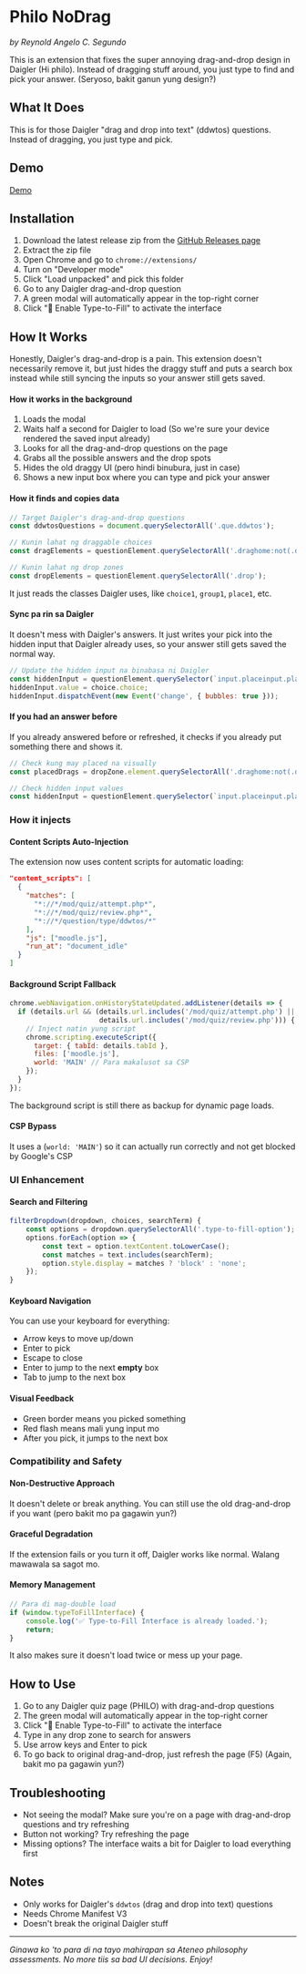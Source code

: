 
# Philo NoDrag

*by Reynold Angelo C. Segundo*


This is an extension that fixes the super annoying drag-and-drop design in Daigler (Hi philo). Instead of dragging stuff around, you just type to find and pick your answer. (Seryoso, bakit ganun yung design?)


## What It Does

This is for those Daigler "drag and drop into text" (ddwtos) questions. Instead of dragging, you just type and pick.


## Demo


[Demo](https://drive.google.com/file/d/1bMA_3e9RT_wSRbySjCAC4DTgDiPUtX2C/view?usp=sharing)



## Installation

1. Download the latest release zip from the [GitHub Releases page](https://github.com/itsnold/philo-nodrag/releases)
2. Extract the zip file
3. Open Chrome and go to `chrome://extensions/`
4. Turn on "Developer mode"
5. Click "Load unpacked" and pick this folder
5. Go to any Daigler drag-and-drop question
6. A green modal will automatically appear in the top-right corner
7. Click "🎯 Enable Type-to-Fill" to activate the interface


## How It Works

Honestly, Daigler's drag-and-drop is a pain. This extension doesn't necessarily remove it, but just hides the draggy stuff and puts a search box instead while still syncing the inputs so your answer still gets saved.

#### How it works in the background
1. Loads the modal
2. Waits half a second for Daigler to load (So we're sure your device rendered the saved input already)
3. Looks for all the drag-and-drop questions on the page
4. Grabs all the possible answers and the drop spots
5. Hides the old draggy UI (pero hindi binubura, just in case)
6. Shows a new input box where you can type and pick your answer

#### How it finds and copies data

```javascript
// Target Daigler's drag-and-drop questions
const ddwtosQuestions = document.querySelectorAll('.que.ddwtos');

// Kunin lahat ng draggable choices
const dragElements = questionElement.querySelectorAll('.draghome:not(.dragplaceholder)');

// Kunin lahat ng drop zones
const dropElements = questionElement.querySelectorAll('.drop');
```



It just reads the classes Daigler uses, like `choice1`, `group1`, `place1`, etc.

#### Sync pa rin sa Daigler

It doesn't mess with Daigler's answers. It just writes your pick into the hidden input that Daigler already uses, so your answer still gets saved the normal way.

```javascript
// Update the hidden input na binabasa ni Daigler
const hiddenInput = questionElement.querySelector(`input.placeinput.place${dropZone.place}`);
hiddenInput.value = choice.choice;
hiddenInput.dispatchEvent(new Event('change', { bubbles: true }));
```

#### If you had an answer before


If you already answered before or refreshed, it checks if you already put something there and shows it.

```javascript
// Check kung may placed na visually
const placedDrags = dropZone.element.querySelectorAll('.draghome:not(.dragplaceholder)');

// Check hidden input values
const hiddenInput = questionElement.querySelector(`input.placeinput.place${dropZone.place}`);
```

### How it injects

#### Content Scripts Auto-Injection

The extension now uses content scripts for automatic loading:

```json
"content_scripts": [
  {
    "matches": [
      "*://*/mod/quiz/attempt.php*",
      "*://*/mod/quiz/review.php*",
      "*://*/question/type/ddwtos/*"
    ],
    "js": ["moodle.js"],
    "run_at": "document_idle"
  }
]
```

#### Background Script Fallback

```javascript
chrome.webNavigation.onHistoryStateUpdated.addListener(details => {
  if (details.url && (details.url.includes('/mod/quiz/attempt.php') ||
                      details.url.includes('/mod/quiz/review.php'))) {
    // Inject natin yung script
    chrome.scripting.executeScript({
      target: { tabId: details.tabId },
      files: ['moodle.js'],
      world: 'MAIN' // Para makalusot sa CSP
    });
  }
});
```

The background script is still there as backup for dynamic page loads.

#### CSP Bypass



It uses a (`world: 'MAIN'`) so it can actually run correctly and not get blocked by Google's CSP

### UI Enhancement

#### Search and Filtering

```javascript
filterDropdown(dropdown, choices, searchTerm) {
    const options = dropdown.querySelectorAll('.type-to-fill-option');
    options.forEach(option => {
        const text = option.textContent.toLowerCase();
        const matches = text.includes(searchTerm);
        option.style.display = matches ? 'block' : 'none';
    });
}
```

#### Keyboard Navigation



You can use your keyboard for everything:
- Arrow keys to move up/down
- Enter to pick
- Escape to close
- Enter to jump to the next **empty** box
- Tab to jump to the next box

#### Visual Feedback

- Green border means you picked something
- Red flash means mali yung input mo
- After you pick, it jumps to the next box

### Compatibility and Safety

#### Non-Destructive Approach



It doesn't delete or break anything. You can still use the old drag-and-drop if you want (pero bakit mo pa gagawin yun?)

#### Graceful Degradation



If the extension fails or you turn it off, Daigler works like normal. Walang mawawala sa sagot mo.

#### Memory Management

```javascript
// Para di mag-double load
if (window.typeToFillInterface) {
    console.log('✅ Type-to-Fill Interface is already loaded.');
    return;
}
```



It also makes sure it doesn't load twice or mess up your page.


## How to Use

1. Go to any Daigler quiz page (PHILO) with drag-and-drop questions
2. The green modal will automatically appear in the top-right corner
3. Click "🎯 Enable Type-to-Fill" to activate the interface
4. Type in any drop zone to search for answers
5. Use arrow keys and Enter to pick
6. To go back to original drag-and-drop, just refresh the page (F5) (Again, bakit mo pa gagawin yun?)


## Troubleshooting

- Not seeing the modal? Make sure you're on a page with drag-and-drop questions and try refreshing
- Button not working? Try refreshing the page
- Missing options? The interface waits a bit for Daigler to load everything first


## Notes

- Only works for Daigler's `ddwtos` (drag and drop into text) questions
- Needs Chrome Manifest V3
- Doesn't break the original Daigler stuff

---


*Ginawa ko 'to para di na tayo mahirapan sa Ateneo philosophy assessments. No more tiis sa bad UI decisions. Enjoy!* 